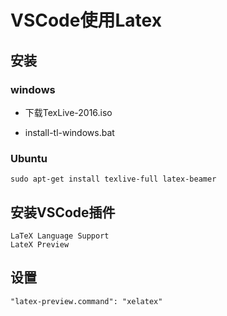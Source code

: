 # VSCode使用Latex

## 安装

### windows

* 下载TexLive-2016.iso

* install-tl-windows.bat

### Ubuntu

```shell
sudo apt-get install texlive-full latex-beamer
```

## 安装VSCode插件

```shell
LaTeX Language Support
LateX Preview
```

## 设置

```shell
"latex-preview.command": "xelatex"
```
